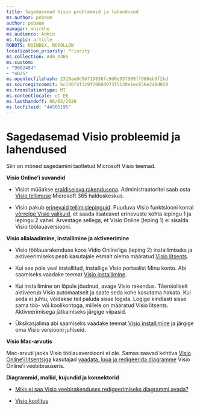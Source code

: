 ```yaml
---
title: Sagedasemad Visio probleemid ja lahendused
ms.author: pebaum
author: pebaum
manager: mnirkhe
ms.audience: Admin
ms.topic: article
ROBOTS: NOINDEX, NOFOLLOW
localization_priority: Priority
ms.collection: Adm_O365
ms.custom:
- "9002484"
- "4825"
ms.openlocfilehash: 2310ae0d9b719830fc9d0e937909ff988eb9f2bd
ms.sourcegitcommit: bc7d6f4f3c9f7060d073f5130e1ec856e248d020
ms.translationtype: MT
ms.contentlocale: et-EE
ms.lasthandoff: 06/02/2020
ms.locfileid: "44505195"
---
```

# <a name="visio-common-issues-and-resolutions"></a>Sagedasemad Visio probleemid ja lahendused

Siin on mõned sagedamini taotletud Microsoft Visio teemad.

**Visio Online’i suvandid**

- Visiot müüakse [eraldiseisva rakendusena](https://products.office.com/visio/flowchart-software). Administraatoritel saab osta [Visio tellimuse](https://docs.microsoft.com/alchemyinsights/purchase-visio-subscription) Microsoft 365 halduskeskus.

- Visio pakub [erinevaid tellimislepinguid](https://products.office.com/visio/microsoft-visio-plans-and-pricing-compare-visio-options). Puuduva Visio funktsiooni korral [võrrelge Visio valikuid](https://products.office.com/visio/microsoft-visio-plans-and-pricing-compare-visio-options), et saada lisateavet erinevuste kohta lepingu 1 ja lepingu 2 vahel.  Arvestage sellega, et Visio Online (leping 1) ei sisalda Visio töölauaversiooni.

**Visio allalaadimine, installimine ja aktiveerimine**

- Visio töölauarakenduse koos Vidio Online’iga (leping 2) installimiseks ja aktiveerimiseks peab kasutajale esmalt olema määratud [Visio litsents](https://docs.microsoft.com/microsoft-365/admin/add-users/add-users).

- Kui see pole veel installitud, installige Visio portaalist Minu konto. Abi saamiseks vaadake teemat [Visio installimine](https://support.office.com/article/f98f21e3-aa02-4827-9167-ddab5b025710).

- Kui installimine on lõpule jõudnud, avage Visio rakendus. Tõenäoliselt aktiveerub Visio automaatselt ja saate seda kohe kasutama hakata. Kui seda ei juhtu, võidakse teil paluda sisse logida. Logige kindlasti sisse sama töö- või koolikontoga, millele on määratud Visio litsents. Aktiveerimisega jätkamiseks järgige viipasid.

- Üksikasjalima abi saamiseks vaadake teemat [Visio installimine](https://support.office.com/article/f98f21e3-aa02-4827-9167-ddab5b025710) ja järgige oma Visio versiooni juhiseid.

**Visio Mac-arvutis**

Mac-arvuti jaoks Visio töölauaversiooni ei ole. Samas saavad kehtiva [Visio Online’i litsentsiga](https://docs.microsoft.com/microsoft-365/admin/add-users/add-users) kasutajad [vaadata, luua ja redigeerida diagramme](https://support.office.com/article/06f04845-91b8-4e8f-881f-a43c970735fc) Visio Online’i veebibrauseris.

**Diagrammid, mallid, kujundid ja konnektorid**

- [Miks ei saa Visio veebirakenduses redigeerimiseks diagrammi avada?](https://support.microsoft.com/office/ea4a23d3-21d3-4878-945e-cf1be4140357)

- [Visio koolitus](https://support.office.com/article/visio-training-e058bcfa-1d90-4653-afc6-e84d54cf94a6)
